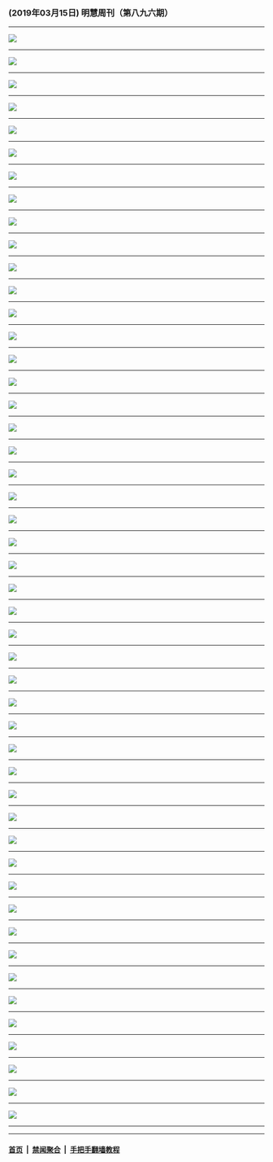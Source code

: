 ### (2019年03月15日) 明慧周刊（第八九六期） 

---

<img src="http://qikan.minghui.org/mhqkpage/qikanimage/2019/03/15/mhweekly896_read-online1.png"/><hr/>
<img src="http://qikan.minghui.org/mhqkpage/qikanimage/2019/03/15/mhweekly896_read-online2.png"/><hr/>
<img src="http://qikan.minghui.org/mhqkpage/qikanimage/2019/03/15/mhweekly896_read-online3.png"/><hr/>
<img src="http://qikan.minghui.org/mhqkpage/qikanimage/2019/03/15/mhweekly896_read-online4.png"/><hr/>
<img src="http://qikan.minghui.org/mhqkpage/qikanimage/2019/03/15/mhweekly896_read-online5.png"/><hr/>
<img src="http://qikan.minghui.org/mhqkpage/qikanimage/2019/03/15/mhweekly896_read-online6.png"/><hr/>
<img src="http://qikan.minghui.org/mhqkpage/qikanimage/2019/03/15/mhweekly896_read-online7.png"/><hr/>
<img src="http://qikan.minghui.org/mhqkpage/qikanimage/2019/03/15/mhweekly896_read-online8.png"/><hr/>
<img src="http://qikan.minghui.org/mhqkpage/qikanimage/2019/03/15/mhweekly896_read-online9.png"/><hr/>
<img src="http://qikan.minghui.org/mhqkpage/qikanimage/2019/03/15/mhweekly896_read-online10.png"/><hr/>
<img src="http://qikan.minghui.org/mhqkpage/qikanimage/2019/03/15/mhweekly896_read-online11.png"/><hr/>
<img src="http://qikan.minghui.org/mhqkpage/qikanimage/2019/03/15/mhweekly896_read-online12.png"/><hr/>
<img src="http://qikan.minghui.org/mhqkpage/qikanimage/2019/03/15/mhweekly896_read-online13.png"/><hr/>
<img src="http://qikan.minghui.org/mhqkpage/qikanimage/2019/03/15/mhweekly896_read-online14.png"/><hr/>
<img src="http://qikan.minghui.org/mhqkpage/qikanimage/2019/03/15/mhweekly896_read-online15.png"/><hr/>
<img src="http://qikan.minghui.org/mhqkpage/qikanimage/2019/03/15/mhweekly896_read-online16.png"/><hr/>
<img src="http://qikan.minghui.org/mhqkpage/qikanimage/2019/03/15/mhweekly896_read-online17.png"/><hr/>
<img src="http://qikan.minghui.org/mhqkpage/qikanimage/2019/03/15/mhweekly896_read-online18.png"/><hr/>
<img src="http://qikan.minghui.org/mhqkpage/qikanimage/2019/03/15/mhweekly896_read-online19.png"/><hr/>
<img src="http://qikan.minghui.org/mhqkpage/qikanimage/2019/03/15/mhweekly896_read-online20.png"/><hr/>
<img src="http://qikan.minghui.org/mhqkpage/qikanimage/2019/03/15/mhweekly896_read-online21.png"/><hr/>
<img src="http://qikan.minghui.org/mhqkpage/qikanimage/2019/03/15/mhweekly896_read-online22.png"/><hr/>
<img src="http://qikan.minghui.org/mhqkpage/qikanimage/2019/03/15/mhweekly896_read-online23.png"/><hr/>
<img src="http://qikan.minghui.org/mhqkpage/qikanimage/2019/03/15/mhweekly896_read-online24.png"/><hr/>
<img src="http://qikan.minghui.org/mhqkpage/qikanimage/2019/03/15/mhweekly896_read-online25.png"/><hr/>
<img src="http://qikan.minghui.org/mhqkpage/qikanimage/2019/03/15/mhweekly896_read-online26.png"/><hr/>
<img src="http://qikan.minghui.org/mhqkpage/qikanimage/2019/03/15/mhweekly896_read-online27.png"/><hr/>
<img src="http://qikan.minghui.org/mhqkpage/qikanimage/2019/03/15/mhweekly896_read-online28.png"/><hr/>
<img src="http://qikan.minghui.org/mhqkpage/qikanimage/2019/03/15/mhweekly896_read-online29.png"/><hr/>
<img src="http://qikan.minghui.org/mhqkpage/qikanimage/2019/03/15/mhweekly896_read-online30.png"/><hr/>
<img src="http://qikan.minghui.org/mhqkpage/qikanimage/2019/03/15/mhweekly896_read-online31.png"/><hr/>
<img src="http://qikan.minghui.org/mhqkpage/qikanimage/2019/03/15/mhweekly896_read-online32.png"/><hr/>
<img src="http://qikan.minghui.org/mhqkpage/qikanimage/2019/03/15/mhweekly896_read-online33.png"/><hr/>
<img src="http://qikan.minghui.org/mhqkpage/qikanimage/2019/03/15/mhweekly896_read-online34.png"/><hr/>
<img src="http://qikan.minghui.org/mhqkpage/qikanimage/2019/03/15/mhweekly896_read-online35.png"/><hr/>
<img src="http://qikan.minghui.org/mhqkpage/qikanimage/2019/03/15/mhweekly896_read-online36.png"/><hr/>
<img src="http://qikan.minghui.org/mhqkpage/qikanimage/2019/03/15/mhweekly896_read-online37.png"/><hr/>
<img src="http://qikan.minghui.org/mhqkpage/qikanimage/2019/03/15/mhweekly896_read-online38.png"/><hr/>
<img src="http://qikan.minghui.org/mhqkpage/qikanimage/2019/03/15/mhweekly896_read-online39.png"/><hr/>
<img src="http://qikan.minghui.org/mhqkpage/qikanimage/2019/03/15/mhweekly896_read-online40.png"/><hr/>
<img src="http://qikan.minghui.org/mhqkpage/qikanimage/2019/03/15/mhweekly896_read-online41.png"/><hr/>
<img src="http://qikan.minghui.org/mhqkpage/qikanimage/2019/03/15/mhweekly896_read-online42.png"/><hr/>
<img src="http://qikan.minghui.org/mhqkpage/qikanimage/2019/03/15/mhweekly896_read-online43.png"/><hr/>
<img src="http://qikan.minghui.org/mhqkpage/qikanimage/2019/03/15/mhweekly896_read-online44.png"/><hr/>
<img src="http://qikan.minghui.org/mhqkpage/qikanimage/2019/03/15/mhweekly896_read-online45.png"/><hr/>
<img src="http://qikan.minghui.org/mhqkpage/qikanimage/2019/03/15/mhweekly896_read-online46.png"/><hr/>
<img src="http://qikan.minghui.org/mhqkpage/qikanimage/2019/03/15/mhweekly896_read-online47.png"/><hr/>
<img src="http://qikan.minghui.org/mhqkpage/qikanimage/2019/03/15/mhweekly896_read-online48.png"/><hr/>


---

#### [首页](../../../..) &nbsp;|&nbsp; [禁闻聚合](https://github.com/gfw-breaker/banned-news) &nbsp;|&nbsp; [手把手翻墙教程](https://github.com/gfw-breaker/guides) 